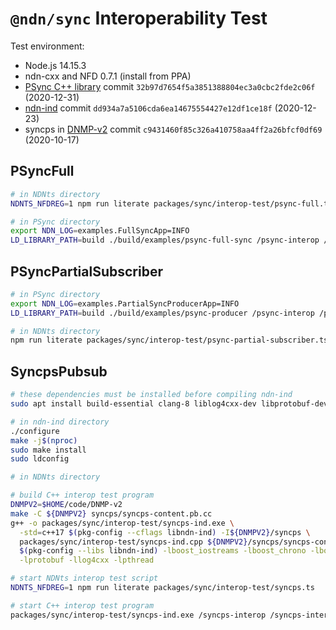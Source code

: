 # `@ndn/sync` Interoperability Test

Test environment:

* Node.js 14.15.3
* ndn-cxx and NFD 0.7.1 (install from PPA)
* [PSync C++ library](https://github.com/named-data/PSync) commit `32b97d7654f5a3851388804ec3a0cbc2fde2c06f` (2020-12-31)
* [ndn-ind](https://github.com/operantnetworks/ndn-ind) commit `dd934a7a5106cda6ea14675554427e12df1ce18f` (2020-12-23)
* syncps in [DNMP-v2](https://github.com/pollere/DNMP-v2) commit `c9431460f85c326a410758aa4ff2a26bfcf0df69` (2020-10-17)

## PSyncFull

```bash
# in NDNts directory
NDNTS_NFDREG=1 npm run literate packages/sync/interop-test/psync-full.ts

# in PSync directory
export NDN_LOG=examples.FullSyncApp=INFO
LD_LIBRARY_PATH=build ./build/examples/psync-full-sync /psync-interop /psync-memphis/${RANDOM} 10 1000
```

## PSyncPartialSubscriber

```bash
# in PSync directory
export NDN_LOG=examples.PartialSyncProducerApp=INFO
LD_LIBRARY_PATH=build ./build/examples/psync-producer /psync-interop /psync-memphis/${RANDOM} 10 1000

# in NDNts directory
npm run literate packages/sync/interop-test/psync-partial-subscriber.ts
```

## SyncpsPubsub

```bash
# these dependencies must be installed before compiling ndn-ind
sudo apt install build-essential clang-8 liblog4cxx-dev libprotobuf-dev libssl-dev protobuf-compiler

# in ndn-ind directory
./configure
make -j$(nproc)
sudo make install
sudo ldconfig

# in NDNts directory

# build C++ interop test program
DNMPV2=$HOME/code/DNMP-v2
make -C ${DNMPV2} syncps/syncps-content.pb.cc
g++ -o packages/sync/interop-test/syncps-ind.exe \
  -std=c++17 $(pkg-config --cflags libndn-ind) -I${DNMPV2}/syncps \
  packages/sync/interop-test/syncps-ind.cpp ${DNMPV2}/syncps/syncps-content.pb.cc \
  $(pkg-config --libs libndn-ind) -lboost_iostreams -lboost_chrono -lboost_system \
  -lprotobuf -llog4cxx -lpthread

# start NDNts interop test script
NDNTS_NFDREG=1 npm run literate packages/sync/interop-test/syncps.ts

# start C++ interop test program
packages/sync/interop-test/syncps-ind.exe /syncps-interop /syncps-interop-data /syncps-interop-data/ind/$RANDOM >/dev/null
```
